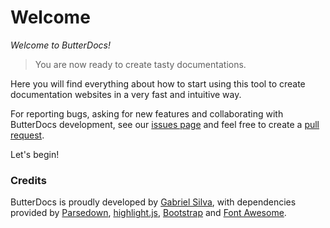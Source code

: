 # Welcome
_Welcome to ButterDocs!_

> You are now ready to create tasty documentations.

Here you will find everything about how to start using this tool to create documentation websites in a very fast and intuitive way.

For reporting bugs, asking for new features and collaborating with ButterDocs development, see our [issues page](https://github.com/eugabrielsilva/butterdocs/issues) and feel free to create a [pull request](https://github.com/eugabrielsilva/butterdocs/pulls).

Let's begin!

### Credits
ButterDocs is proudly developed by [Gabriel Silva](https://eugabrielsilva.tk), with dependencies provided by [Parsedown](https://parsedown.org), [highlight.js](https://highlightjs.org), [Bootstrap](https://getbootstrap.com) and [Font Awesome](https://fontawesome.com).